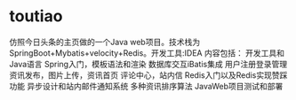 # toutiao
仿照今日头条的主页做的一个Java web项目。技术栈为SpringBoot+Mybatis+velocity+Redis。开发工具:IDEA
内容包括： 开发工具和Java语言 Spring入门，模板语法和渲染 数据库交互iBatis集成 用户注册登录管理 资讯发布，图片上传，资讯首页 评论中心，站内信 Redis入门以及Redis实现赞踩功能 异步设计和站内邮件通知系统 多种资讯排序算法 JavaWeb项目测试和部署
